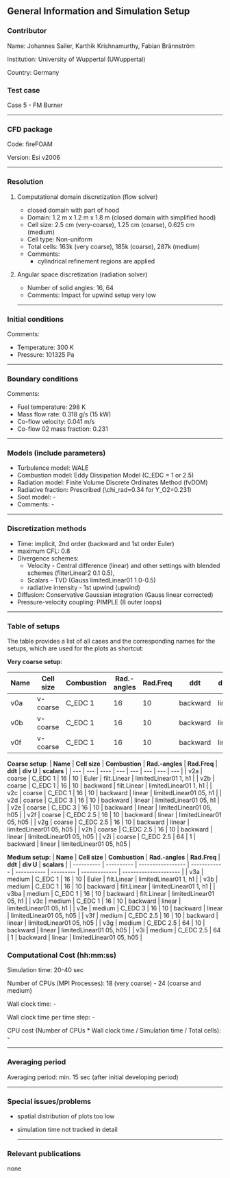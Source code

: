 ## General Information and Simulation Setup 

### Contributor

Name: Johannes Sailer, Karthik Krishnamurthy, Fabian Brännström 

Institution: University of Wuppertal (UWuppertal)

Country: Germany

### Test case

Case 5 - FM Burner

------------------------------------------------------------------------

### CFD package

Code: fireFOAM

Version: Esi v2006

------------------------------------------------------------------------

### Resolution

1.  Computational domain discretization (flow solver)
    -   closed domain with part of hood
    -   Domain: 1.2 m x 1.2 m x 1.8 m (closed domain with simplified
        hood)
    -   Cell size: 2.5 cm (very-coarse), 1.25 cm (coarse), 0.625 cm (medium)
    -   Cell type: Non-uniform
    -   Total cells: 163k (very coarse), 185k (coarse), 287k (medium)
    -   Comments: 
        - cylindrical refinement regions are applied

3.  Angular space discretization (radiation solver)
    - Number of solid angles: 16, 64
    - Comments: Impact for upwind setup very low

    ------------------------------------------------------------------------

### Initial conditions

Comments:
- Temperature: 300 K
- Pressure: 101325 Pa

------------------------------------------------------------------------

### Boundary conditions

Comments:

-   Fuel temperature: 298 K
-   Mass flow rate: 0.318 g/s (15 kW)
-   Co-flow velocity: 0.041 m/s
-   Co-flow 02 mass fraction: 0.231

------------------------------------------------------------------------

### Models (include parameters) 

- Turbulence model: WALE
- Combustion model: Eddy Dissipation Model (C_EDC = 1 or 2.5)
- Radiation model: Finite Volume Discrete Ordinates Method (fvDOM)
- Radiative fraction: Prescribed (\chi_rad=0.34 for Y_O2=0.231)
- Soot model: -
- Comments: -

------------------------------------------------------------------------

### Discretization methods

- Time: implicit, 2nd order (backward and 1st order Euler)
- maximum CFL: 0.8
- Divergence schemes: 
  - Velocity - Central difference (linear) and other settings with blended schemes (filterLinear2 0.1 0.5), 
  - Scalars - TVD (Gauss limitedLinear01 1.0-0.5)
  - radiative intensity - 1st upwind (upwind)
- Diffusion: Conservative Gaussian integration (Gauss linear corrected)
- Pressure-velocity coupling: PIMPLE (8 outer loops)

------------------------------------------------------------------------

### Table of setups
The table provides a list of all cases and the corresponding names for the setups, which are used for the plots as shortcut:

**Very coarse setup**:

| **Name**   | **Cell size** | **Combustion**       | **Rad.-angles** | **Rad.Freq** | **ddt**   | **div U**     | **scalars**           |
| ---------- | ---------- | -----------------    | ------------ | ----------- | --------- | ------------- | --------------------- |
| v0a        | v-coarse   | C_EDC 1 | 16           | 10          | backward     | linear        | limitedLinear01 05, h1    |
| v0b        | v-coarse   | C_EDC 1 | 16           | 10          | backward     | linear        | limitedLinear01 05, h1    |
| v0f        | v-coarse   | C_EDC 1 | 16           | 10          | backward     | linear        | limitedLinear01 05, h1    |

**Coarse setup**:
| **Name** | **Cell size** | **Combustion**         | **Rad.-angles** | **Rad.Freq** | **ddt** | **div U**   | **scalars**         |
| ---      | ---           | ----                   | ---             | ---          | ---     | ---         | ---                 |
| v2a      | coarse        | C_EDC 1   | 16              | 10           | Euler   | filt.Linear | limitedLinear01 1, h1   |
| v2b      | coarse        | C_EDC 1   | 16              | 10           | backward   | filt.Linear | limitedLinear01 1, h1   |
| v2c      | coarse        | C_EDC 1   | 16              | 10           | backward   | linear      | limitedLinear01 05, h1  |
| v2d      | coarse        | C_EDC 3   | 16              | 10           | backward   | linear      | limitedLinear01 05, h1  |
| v2e      | coarse        | C_EDC 3   | 16              | 10           | backward   | linear      | limitedLinear01 05, h05 |
| v2f      | coarse        | C_EDC 2.5 | 16              | 10           | backward   | linear      | limitedLinear01 05, h05 |
| v2g      | coarse        | C_EDC 2.5 | 16              | 10           | backward   | linear      | limitedLinear01 05, h05 |
| v2h      | coarse        | C_EDC 2.5 | 16              | 10           | backward   | linear      | limitedLinear01 05, h05 |
| v2i      | coarse        | C_EDC 2.5 | 64              | 1            | backward   | linear      | limitedLinear01 05, h05 |

**Medium setup**:
| **Name**   | **Cell size** | **Combustion**    | **Rad.-angles** | **Rad.Freq** | **ddt**   | **div U**     | **scalars**           |
| ---------- | ---------- | -----------------      | ------------ | ----------- | --------- | ------------- | --------------------- |
| v3a        | medium     | C_EDC 1   | 16           | 10          | Euler     | filt.Linear   | limitedLinear01 1, h1     |
| v3b        | medium     | C_EDC 1   | 16           | 10          | backward     | filt.Linear   | limitedLinear01 1, h1     |
| v3ba       | medium     | C_EDC 1   | 16           | 10          | backward     | filt.Linear   | limitedLinear01 05, h1    |
| v3c        | medium     | C_EDC 1   | 16           | 10          | backward     | linear        | limitedLinear01 05, h1    |
| v3e        | medium     | C_EDC 3   | 16           | 10          | backward     | linear        | limitedLinear01 05, h05   |
| v3f        | medium     | C_EDC 2.5 | 16           | 10          | backward     | linear        | limitedLinear01 05, h05   |
| v3g        | medium     | C_EDC 2.5 | 64           | 10          | backward     | linear        | limitedLinear01 05, h05   |
| v3i        | medium     | C_EDC 2.5 | 64           | 1           | backward     | linear        | limitedLinear01 05, h05   |

### Computational Cost (hh:mm:ss) 


Simulation time: 20-40 sec

Number of CPUs (MPI Processes): 18 (very coarse) - 24 (coarse and medium)

Wall clock time: -

Wall clock time per time step: -

CPU cost (Number of CPUs \* Wall clock time / Simulation time / Total
cells): - 

------------------------------------------------------------------------

### Averaging period

Averaging period: min. 15 sec (after initial developing period)

------------------------------------------------------------------------

### Special issues/problems
- spatial distribution of plots too low
- simulation time not tracked in detail

    ------------------------------------------------------------------------

### Relevant publications

none

